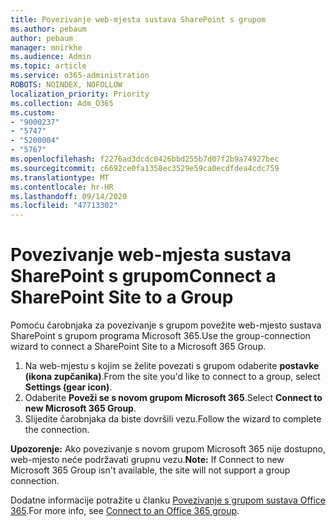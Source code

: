 ```yaml
---
title: Povezivanje web-mjesta sustava SharePoint s grupom
ms.author: pebaum
author: pebaum
manager: mnirkhe
ms.audience: Admin
ms.topic: article
ms.service: o365-administration
ROBOTS: NOINDEX, NOFOLLOW
localization_priority: Priority
ms.collection: Adm_O365
ms.custom:
- "9000237"
- "5747"
- "5200004"
- "5767"
ms.openlocfilehash: f2276ad3dcdc0426bbd255b7d07f2b9a74927bec
ms.sourcegitcommit: c6692ce0fa1358ec3529e59ca0ecdfdea4cdc759
ms.translationtype: MT
ms.contentlocale: hr-HR
ms.lasthandoff: 09/14/2020
ms.locfileid: "47713302"
---
```

# <a name="connect-a-sharepoint-site-to-a-group"></a><span data-ttu-id="8542a-102">Povezivanje web-mjesta sustava SharePoint s grupom</span><span class="sxs-lookup"><span data-stu-id="8542a-102">Connect a SharePoint Site to a Group</span></span>

<span data-ttu-id="8542a-103">Pomoću čarobnjaka za povezivanje s grupom povežite web-mjesto sustava SharePoint s grupom programa Microsoft 365.</span><span class="sxs-lookup"><span data-stu-id="8542a-103">Use the group-connection wizard to connect a SharePoint Site to a Microsoft 365 Group.</span></span>

1. <span data-ttu-id="8542a-104">Na web-mjestu s kojim se želite povezati s grupom odaberite  **postavke (ikona zupčanika)**.</span><span class="sxs-lookup"><span data-stu-id="8542a-104">From the site you'd like to connect to a group, select  **Settings (gear icon)**.</span></span>
2. <span data-ttu-id="8542a-105">Odaberite  **Poveži se s novom grupom Microsoft 365**.</span><span class="sxs-lookup"><span data-stu-id="8542a-105">Select  **Connect to new Microsoft 365 Group**.</span></span>
3. <span data-ttu-id="8542a-106">Slijedite čarobnjaka da biste dovršili vezu.</span><span class="sxs-lookup"><span data-stu-id="8542a-106">Follow the wizard to complete the connection.</span></span>

<span data-ttu-id="8542a-107">**Upozorenje:**  Ako povezivanje s novom grupom Microsoft 365 nije dostupno, web-mjesto neće podržavati grupnu vezu.</span><span class="sxs-lookup"><span data-stu-id="8542a-107">**Note:**  If Connect to new Microsoft 365 Group isn't available, the site will not support a group connection.</span></span>

<span data-ttu-id="8542a-108">Dodatne informacije potražite u članku  [Povezivanje s grupom sustava Office 365](https://docs.microsoft.com/sharepoint/dev/transform/modernize-connect-to-office365-group).</span><span class="sxs-lookup"><span data-stu-id="8542a-108">For more info, see  [Connect to an Office 365 group](https://docs.microsoft.com/sharepoint/dev/transform/modernize-connect-to-office365-group).</span></span>